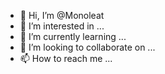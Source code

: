 - 👋 Hi, I’m @Monoleat
- 👀 I’m interested in ...
- 🌱 I’m currently learning ...
- 💞️ I’m looking to collaborate on ...
- 📫 How to reach me ...

<!---
Monoleat/Monoleat is a ✨ special ✨ repository because its `README.md` (this file) appears on your GitHub profile.
You can click the Preview link to take a look at your changes.
--->
